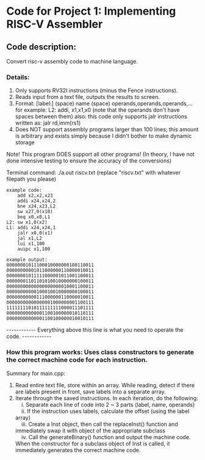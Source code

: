 # Code for Project 1: Implementing RISC-V Assembler

## Code description: 
  Convert risc-v assembly code to machine language.


### Details:
1. Only supports RV32I instructions (minus the Fence instructions). 
2. Reads input from a text file, outputs the results to screen.
3. Format: [label:] (space) name (space) operands,operands,operands,...
    for example: L2: addi, x1,x1,x0    (note that the operands don't have spaces between them)
    also: this code only supports jalr instructions written as: jalr rd,imm(rs1)
4. Does NOT support assembly programs larger than 100 lines; this amount is arbitrary and exists simply because I didn't bother to make dynamic storage

Note! This program DOES support all other programs! (In theory, I have not done intensive testing to ensure the accuracy of the conversions)

Terminal command: ./a.out riscv.txt
(replace "riscv.txt" with whatever filepath you please)

    example code:   
        add x2,x2,x23
        addi x24,x24,2
        bne x24,x23,L2
        sw x27,0(x10)
        beq x0,x0,L1
    L2: sw x1,0(x2)
    L1: addi x24,x24,1
        jalr x0,0(x1)
        jal x1,L2
        lui x1,100
        auipc x1,100 
        
    example output:
    00000001011100010000000100110011
    00000000001011000000110000010011
    00000001011111000001011001100011
    00000001101101010010000000100011
    00000000000000000000010001100011
    00000000000100010010000000100011
    00000000000111000000110000010011
    00000000000000001000000001100111
    11111111010111111111000011101111
    00000000000001100100000010110111
    00000000000001100100000010010111
   
------------ Everything above this line is what you need to operate the code. ------------

### How this program works: Uses class constructors to generate the correct machine code for each instruction.

Summary for main.cpp: 
1. Read entire text file, store within an array. While reading, detect if there are labels present in front, save labels into a separate array.  
2. Iterate through the saved instructions. In each iteration, do the following:    
&nbsp; &nbsp; i. Separate each line of code into 2 ~ 3 parts (label, name, operands)         
&nbsp; &nbsp; ii. If the instruction uses labels, calculate the offset (using the label array)    
&nbsp; &nbsp; iii. Create a Inst object, then call the replaceInst() function and immediately swap it with object of the appropriate subclass    
&nbsp; &nbsp; iv. Call the generateBinary() function and output the machine code.       
When the constructor for a subclass object of Inst is called, it immediately generates the correct machine code.
